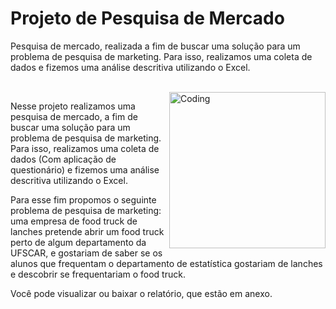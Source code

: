 # Projeto de Pesquisa de Mercado
Pesquisa de mercado, realizada a fim de buscar uma solução para um problema de pesquisa de marketing. Para isso, realizamos uma coleta de dados e fizemos uma análise descritiva utilizando o Excel.

<br/>

<img align="right" alt="Coding" width="250" src="https://github.com/HenriqueSalviano/Projeto_Pesquisa_de_Mercado/issues/1">
  
Nesse projeto realizamos uma pesquisa de mercado, a fim de buscar uma solução para um problema de pesquisa de marketing. Para isso, realizamos uma coleta de dados (Com aplicação de questionário) e fizemos uma análise descritiva utilizando o Excel.

Para esse fim propomos o seguinte problema de pesquisa de marketing: uma empresa de food truck de lanches pretende abrir um food truck perto de algum departamento da UFSCAR, e gostariam de saber se os alunos que frequentam o departamento de estatística gostariam de lanches e descobrir se frequentariam o food truck.


Você pode visualizar ou baixar o relatório, que estão em anexo.
